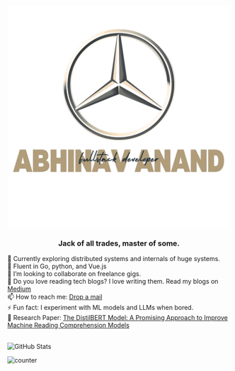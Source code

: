 <p align="center">
    <img src="https://github.com/atarax665/atarax665/blob/master/logo.png" alt="Abhinav Anand, Fullstack Developer" width="500" height="500" />
</p>

<div align="center">
    <h3>Jack of all trades, master of some.</h3>
</div>
  <div align="left">
    <div>🔭 Currently exploring distributed systems and internals of huge systems.</div>
    <div>🌱 Fluent in Go, python, and Vue.js</div>
    <div>👯 I’m looking to collaborate on freelance gigs.</div>
    <div>💬 Do you love reading tech blogs? I love writing them. Read my blogs on <a href="https://medium.com/@atarax">Medium</a></div>
    <div>📫 How to reach me: <a href="mailto:itsatarax@gmail.com">Drop a mail</a></div>
    <div>⚡ Fun fact: I experiment with ML models and LLMs when bored.</div>
    <div>🧐 Research Paper: <a href="https://ijritcc.org/index.php/ijritcc/article/view/7957">The DistilBERT Model: A Promising Approach to Improve Machine Reading Comprehension Models</a></div>
  </div>
    <br>
    <p align="left">
        <img src="https://github-readme-stats.vercel.app/api?username=atarax665&count_private=true&include_all_commits=true&show_icons=true&title_color=6c645c&icon_color=6c645c&text_color=24292e&bg_color=fff" alt="GitHub Stats"/>
    </p>
    <p><img src="https://komarev.com/ghpvc/?username=atarax665" alt="counter" /></p>
